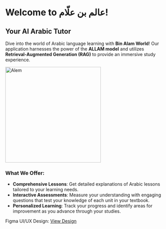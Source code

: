 # Welcome to عالم بن علّام!

## Your AI Arabic Tutor

Dive into the world of Arabic language learning with **Bin Alam World**! Our application harnesses the power of the **ALLAM model** and utilizes **Retrieval-Augmented Generation (RAG)** to provide an immersive study experience.


<img src="https://github.com/user-attachments/assets/c1d15d77-a2b8-4a94-9f84-5d1a3388bc7f" alt="Alem" width="300">

### What We Offer:
- **Comprehensive Lessons**: Get detailed explanations of Arabic lessons tailored to your learning needs.
- **Interactive Assessments**: Measure your understanding with engaging questions that test your knowledge of each unit in your textbook.
- **Personalized Learning**: Track your progress and identify areas for improvement as you advance through your studies.

Figma UI/UX Design: [View Design](https://www.figma.com/design/AAjcC53Jo7s6FcyTRWzXMe/%D8%B9%D8%A7%D9%84%D9%85-%D8%A8%D9%86-%D8%B9%D9%84%D8%A7%D9%85?node-id=0-1&t=N5GXWAmP6QtzfGw1-1)
